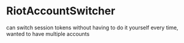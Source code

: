 # RiotAccountSwitcher
can switch session tokens without having to do it yourself every time, wanted to have multiple accounts
